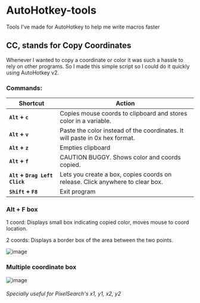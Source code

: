 # AutoHotkey-tools
Tools I've made for AutoHotkey to help me write macros faster
## CC, stands for Copy Coordinates
Whenever I wanted to copy a coordinate or color it was such a hassle to rely on other programs.
So I made this simple script so I could do it quickly using AutoHotkey v2.<br/>
### Commands:
| Shortcut | Action |
| --- | --- |
| **`Alt` + `c`** | Copies mouse coords to clipboard and stores color in a variable. |
| **`Alt` + `v`** | Paste the color instead of the coordinates. It will paste in 0x hex format. |
| **`Alt` + `z`** | Empties clipboard |
| **`Alt` + `f`** | CAUTION BUGGY. Shows color and coords copied. |
| **`Alt` + `Drag Left Click`** | Lets you create a box, copies coords on release. Click anywhere to clear box. |
| **`Shift` + `F8`** | Exit program |

### Alt + F box
1 coord: Displays small box indicating copied color, moves mouse to coord location.

2 coords: Displays a border box of the area between the two points.

![image](https://github.com/user-attachments/assets/21e3aebf-742a-4f61-ba3a-896624db7629)
### Multiple coordinate box
![image](https://github.com/user-attachments/assets/2497a530-703e-4ad2-893a-7df8f2c18b98)
###### Specially useful for PixelSearch's x1, y1, x2, y2
